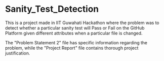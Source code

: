 # Sanity_Test_Detection

This is a project made in IIT Guwahati Hackathon where the problem was to detect whether a particular sanity test will Pass or Fail on the GitHub Platform given different attributes when a particular file is changed.

The "Problem Statement 2" file has specific information regarding the problem, while the "Project Report" file contains thorough project justification.
